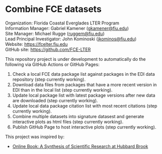 # Combine FCE datasets

Organization: Florida Coastal Everglades LTER Program\
Information Manager: Gabriel Kamener ([gkamener\@fiu.edu](mailto:gkamener@fiu.edu))\
Site Manager: Michael Rugge ([ruggem\@fiu.edu](mailto:ruggem@fiu.edu))\
Lead Principal Investigator: John Kominoski ([jkominos\@fiu.edu](mailto:jkominos@fiu.edu))\
Website: <https://fcelter.fiu.edu>\
GitHub site: <https://github.com/FCE-LTER>

This repository project is under development to automatically do the following via GitHub Actions or GitHub Pages:
1. Check a local FCE data package list against packages in the EDI data repository (step currently working).
2. Download data files from packages that have a more recent version in EDI than in the local list (step currently working).
3. Update local package list with latest package versions after new data are downloaded (step currently working).
4. Update local data package citation list with most recent citations (step currently working).
5. Combine multiple datasets into signature datasest and generate interactive plots as html files (step currently working).
6. Publish GitHub Page to host interactive plots (step currently working).

This project was inspired by:
- [Online Book: A Synthesis of Scientific Research at Hubbard Brook](https://hubbardbrook.org/online-book/)


